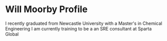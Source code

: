 # Will Moorby Profile

I recently graduated from Newcastle University with a Master's in Chemical Engineering
I am currently training to be a an SRE consultant at Sparta Global